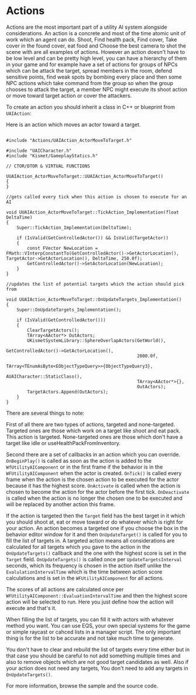# Actions

Actions are the most important part of a utility AI system alongside considerations.
An action is a concrete and most of the time atomic unit of work which an agent can do. Shoot, Find health pack, Find cover, Take cover in the found cover, eat food and Choose the best camera to shot the scene with are all examples of actions.
However an action doesn't have to be low level and can be pretty high level, you can have a hierarchy of them in your game and for example have a set of actions for groups of NPCs which can be attack the target, spread members in the room, defend sensitive points, find weak spots by bombing every place and then some NPC actions which take command from the group so when the group chooses to attack the target, a member NPC might execute its shoot action or move toward target action or cover the attackers.

To create an action you should inherit a class in C++ or blueprint from `UAIAction`:

Here is an action which moves an actor toward a target.

```

#include "Actions/UAIAction_ActorMoveToTarget.h"

#include "UAICharacter.h"
#include "Kismet/GameplayStatics.h"

// CTOR/DTOR & VIRTUAL FUNCTIONS

UUAIAction_ActorMoveToTarget::UUAIAction_ActorMoveToTarget()
{
}

//gets called every tick when this action is chosen to execute for an AI

void UUAIAction_ActorMoveToTarget::TickAction_Implementation(float DeltaTime)
{
	Super::TickAction_Implementation(DeltaTime);

	if (IsValid(GetControlledActor()) && IsValid(TargetActor))
	{
		const FVector NewLocation = FMath::VInterpConstantTo(GetControlledActor()->GetActorLocation(), TargetActor->GetActorLocation(), DeltaTime, 250.0f);
		GetControlledActor()->SetActorLocation(NewLocation);
	}
}

//updates the list of potential targets which the action should pick from

void UUAIAction_ActorMoveToTarget::OnUpdateTargets_Implementation()
{
	Super::OnUpdateTargets_Implementation();

	if (IsValid(GetControlledActor()))
	{
		ClearTargetActors();
		TArray<AActor*> OutActors;
		UKismetSystemLibrary::SphereOverlapActors(GetWorld(),
		                                          GetControlledActor()->GetActorLocation(),
		                                          2000.0f,
		                                          TArray<TEnumAsByte<EObjectTypeQuery>>{ObjectTypeQuery3},
		                                          AUAICharacter::StaticClass(),
		                                          TArray<AActor*>{},
		                                          OutActors);
		TargetActors.Append(OutActors);
	}
}

```

There are several things to note:

First of all there are two types of actions, targeted and none-targeted. Targeted ones are those which work on a target like shoot and eat pack. This action is targeted.
None-targeted ones are those which don't have a target like idle or useHealthPackFromInventory. 

Second there are a set of callbacks in an action which you can override. `OnBeginPlay()` is called as soon as the action is added to the `WfUtilityAIComponent` or in the first frame if the behavior is in the `WFUtilityAIComponent` when the actor is created.
`OnTick()` is called every frame when the action is the chosen action to be executed for the actor because it has the highest score. 
`OnActivate` is called when the action is chosen to become the action for the actor before the first tick.
`OnDeactivate` is called when the action is no longer the chosen one to be executed and will be replaced by another action this frame.

If the action is targeted then the `Target` field has the best target in it which you should shoot at, eat or move toward or do whatever which is right for your action.
An action becomes a targeted one if you choose the box in the behavior editor window for it and then `OnUpdateTarget()` is called for you to fill the list of targets in.
A targeted action means all considerations are calculated for all targets which you gave to the action in the `OnUpdateTargets()` callback and the one with the highest score is set in the `Target` field.
`OnUpdateTargets()` is called once per `UpdateTargetsInterval` seconds, which its frequency is chosen in the action itself unlike the `EvalulationIntervalTime` which is the time between action score calculations and is set in the `WFUtilityAIComponent` for all actions.

The scores of all actions are calculated once per `WFUtilityAIComponent::EvaluationIntervalTime` and then the highest score action will be selected to run.
Here you just define how the action will execute and that's it.

When filling the list of targets, you can fill it with actors with whatever method you want. You can use EQS, your own special systems for the game or simple raycast or cahced lists in a manager script. The only important thing is for the list to be accurate and not take much time to generate.

You don't have to clear and rebuild the list of targets every time either but in that case you should be careful to not add something multiple times and also to remove objects which are not good target candidates as well.
Also if your action does not need any targets, You don't need to add any targets in `OnUpdateTargets()`.

For more information, browse the sample and the source code.